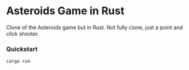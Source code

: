 # Asteroids Game in Rust

Clone of the Asteroids game but in Rust. Not fully clone, just a point and
click shooter.

### Quickstart

```console
cargo run
```
